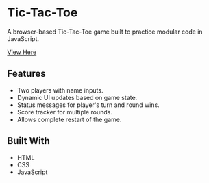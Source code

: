 # Tic-Tac-Toe

A browser-based Tic-Tac-Toe game built to practice modular code in JavaScript.

[View Here](https://collindg.github.io/Tic-Tac-Toe)

## Features

- Two players with name inputs.
- Dynamic UI updates based on game state.
- Status messages for player's turn and round wins.
- Score tracker for multiple rounds.
- Allows complete restart of the game.

## Built With

- HTML
- CSS
- JavaScript
